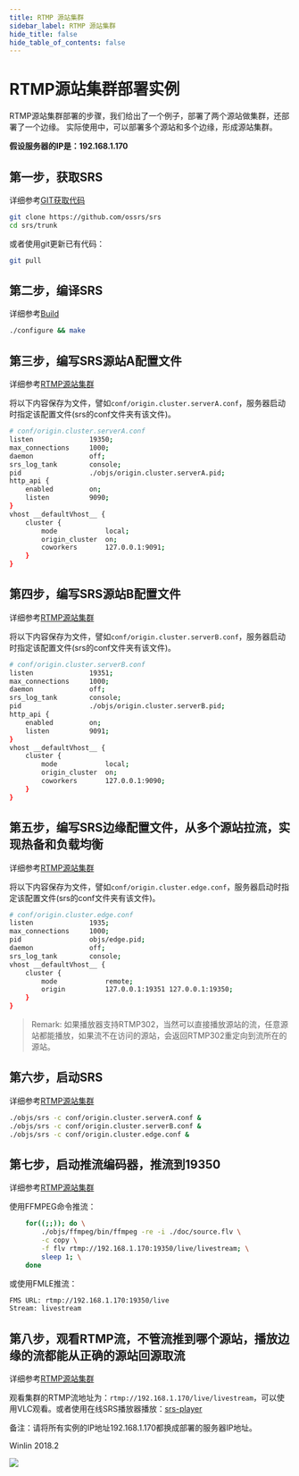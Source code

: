 ```yaml
---
title: RTMP 源站集群
sidebar_label: RTMP 源站集群
hide_title: false
hide_table_of_contents: false
---
```


# RTMP源站集群部署实例

RTMP源站集群部署的步骤，我们给出了一个例子，部署了两个源站做集群，还部署了一个边缘。
实际使用中，可以部署多个源站和多个边缘，形成源站集群。

**假设服务器的IP是：192.168.1.170**

## 第一步，获取SRS

详细参考[GIT获取代码](./git.md)

```bash
git clone https://github.com/ossrs/srs
cd srs/trunk
```

或者使用git更新已有代码：

```bash
git pull
```

## 第二步，编译SRS

详细参考[Build](./install.md)

```bash
./configure && make
```

## 第三步，编写SRS源站A配置文件

详细参考[RTMP源站集群](./origin-cluster.md)

将以下内容保存为文件，譬如`conf/origin.cluster.serverA.conf`，服务器启动时指定该配置文件(srs的conf文件夹有该文件)。

```bash
# conf/origin.cluster.serverA.conf
listen              19350;
max_connections     1000;
daemon              off;
srs_log_tank        console;
pid                 ./objs/origin.cluster.serverA.pid;
http_api {
    enabled         on;
    listen          9090;
}
vhost __defaultVhost__ {
    cluster {
        mode            local;
        origin_cluster  on;
        coworkers       127.0.0.1:9091;
    }
}
```

## 第四步，编写SRS源站B配置文件

详细参考[RTMP源站集群](./origin-cluster.md)

将以下内容保存为文件，譬如`conf/origin.cluster.serverB.conf`，服务器启动时指定该配置文件(srs的conf文件夹有该文件)。

```bash
# conf/origin.cluster.serverB.conf
listen              19351;
max_connections     1000;
daemon              off;
srs_log_tank        console;
pid                 ./objs/origin.cluster.serverB.pid;
http_api {
    enabled         on;
    listen          9091;
}
vhost __defaultVhost__ {
    cluster {
        mode            local;
        origin_cluster  on;
        coworkers       127.0.0.1:9090;
    }
}
```

## 第五步，编写SRS边缘配置文件，从多个源站拉流，实现热备和负载均衡

详细参考[RTMP源站集群](./origin-cluster.md)

将以下内容保存为文件，譬如`conf/origin.cluster.edge.conf`，服务器启动时指定该配置文件(srs的conf文件夹有该文件)。

```bash
# conf/origin.cluster.edge.conf
listen              1935;
max_connections     1000;
pid                 objs/edge.pid;
daemon              off;
srs_log_tank        console;
vhost __defaultVhost__ {
    cluster {
        mode            remote;
        origin          127.0.0.1:19351 127.0.0.1:19350;
    }
}
```

> Remark: 如果播放器支持RTMP302，当然可以直接播放源站的流，任意源站都能播放，如果流不在访问的源站，会返回RTMP302重定向到流所在的源站。

## 第六步，启动SRS

详细参考[RTMP源站集群](./origin-cluster.md)

```bash
./objs/srs -c conf/origin.cluster.serverA.conf &
./objs/srs -c conf/origin.cluster.serverB.conf &
./objs/srs -c conf/origin.cluster.edge.conf &
```

## 第七步，启动推流编码器，推流到19350

详细参考[RTMP源站集群](./origin-cluster.md)

使用FFMPEG命令推流：

```bash
    for((;;)); do \
        ./objs/ffmpeg/bin/ffmpeg -re -i ./doc/source.flv \
        -c copy \
        -f flv rtmp://192.168.1.170:19350/live/livestream; \
        sleep 1; \
    done
```

或使用FMLE推流：

```bash
FMS URL: rtmp://192.168.1.170:19350/live
Stream: livestream
```

## 第八步，观看RTMP流，不管流推到哪个源站，播放边缘的流都能从正确的源站回源取流

详细参考[RTMP源站集群](./origin-cluster.md)

观看集群的RTMP流地址为：`rtmp://192.168.1.170/live/livestream`，可以使用VLC观看。或者使用在线SRS播放器播放：[srs-player](https://ossrs.net/players/srs_player.html)

备注：请将所有实例的IP地址192.168.1.170都换成部署的服务器IP地址。

Winlin 2018.2

[nginx]: http://192.168.1.170:8080/nginx.html
[srs-player]: http://ossrs.net/srs.release/trunk/research/players/srs_player.html?vhost=__defaultVhost__&autostart=true&server=192.168.1.170&app=live&stream=livestream&port=1935
[srs-player-19350]: http://ossrs.net/srs.release/trunk/research/players/srs_player.html?vhost=__defaultVhost__&autostart=true&server=192.168.1.170&app=live&stream=livestream&port=19350
[srs-player-ff]: http://ossrs.net/srs.release/trunk/research/players/srs_player.html?vhost=__defaultVhost__&autostart=true&server=192.168.1.170&app=live&stream=livestream_ff
[jwplayer]: http://ossrs.net/srs.release/trunk/research/players/srs_player.html?app=live&stream=livestream.m3u8&server=192.168.1.170&port=8080&autostart=true&vhost=192.168.1.170&schema=http&hls_autostart=true&hls_port=8080

![](https://ossrs.net/gif/v1/sls.gif?site=ossrs.net&path=/lts/doc/zh/v5/sample-origin-cluster)



